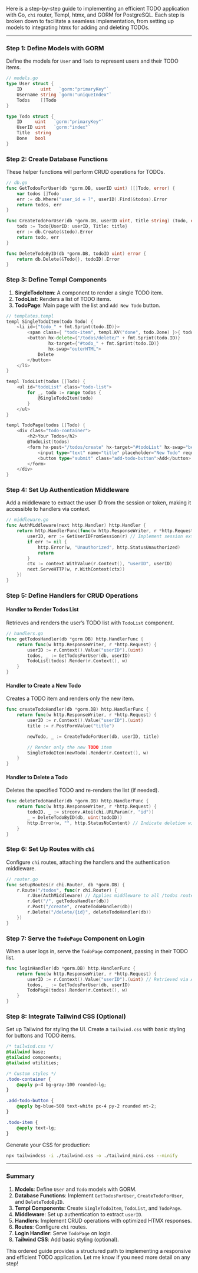 Here is a step-by-step guide to implementing an efficient TODO application with Go, `chi` router, Templ, htmx, and GORM for PostgreSQL. Each step is broken down to facilitate a seamless implementation, from setting up models to integrating htmx for adding and deleting TODOs.

---

### Step 1: Define Models with GORM

Define the models for `User` and `Todo` to represent users and their TODO items.

```go
// models.go
type User struct {
    ID       uint   `gorm:"primaryKey"`
    Username string `gorm:"uniqueIndex"`
    Todos    []Todo
}

type Todo struct {
    ID     uint   `gorm:"primaryKey"`
    UserID uint   `gorm:"index"`
    Title  string
    Done   bool
}
```

### Step 2: Create Database Functions

These helper functions will perform CRUD operations for TODOs.

```go
// db.go
func GetTodosForUser(db *gorm.DB, userID uint) ([]Todo, error) {
    var todos []Todo
    err := db.Where("user_id = ?", userID).Find(&todos).Error
    return todos, err
}

func CreateTodoForUser(db *gorm.DB, userID uint, title string) (Todo, error) {
    todo := Todo{UserID: userID, Title: title}
    err := db.Create(&todo).Error
    return todo, err
}

func DeleteTodoByID(db *gorm.DB, todoID uint) error {
    return db.Delete(&Todo{}, todoID).Error
}
```

### Step 3: Define Templ Components

1. **SingleTodoItem**: A component to render a single TODO item.
2. **TodoList**: Renders a list of TODO items.
3. **TodoPage**: Main page with the list and `Add New Todo` button.

```go
// templates.templ
templ SingleTodoItem(todo Todo) {
    <li id={"todo_" + fmt.Sprint(todo.ID)}>
        <span class={ "todo-item", templ.KV("done", todo.Done) }>{ todo.Title }</span>
        <button hx-delete={"/todos/delete/" + fmt.Sprint(todo.ID)}
                hx-target={"#todo_" + fmt.Sprint(todo.ID)}
                hx-swap="outerHTML">
            Delete
        </button>
    </li>
}

templ TodoList(todos []Todo) {
    <ul id="todoList" class="todo-list">
        for _, todo := range todos {
            @SingleTodoItem(todo)
        }
    </ul>
}

templ TodoPage(todos []Todo) {
    <div class="todo-container">
        <h2>Your Todos</h2>
        @TodoList(todos)
        <form hx-post="/todos/create" hx-target="#todoList" hx-swap="beforeend">
            <input type="text" name="title" placeholder="New Todo" required/>
            <button type="submit" class="add-todo-button">Add</button>
        </form>
    </div>
}
```

### Step 4: Set Up Authentication Middleware

Add a middleware to extract the user ID from the session or token, making it accessible to handlers via context.

```go
// middleware.go
func AuthMiddleware(next http.Handler) http.Handler {
    return http.HandlerFunc(func(w http.ResponseWriter, r *http.Request) {
        userID, err := GetUserIDFromSession(r) // Implement session extraction logic
        if err != nil {
            http.Error(w, "Unauthorized", http.StatusUnauthorized)
            return
        }
        ctx := context.WithValue(r.Context(), "userID", userID)
        next.ServeHTTP(w, r.WithContext(ctx))
    })
}
```

### Step 5: Define Handlers for CRUD Operations

#### Handler to Render Todos List
Retrieves and renders the user’s TODO list with `TodoList` component.

```go
// handlers.go
func getTodosHandler(db *gorm.DB) http.HandlerFunc {
    return func(w http.ResponseWriter, r *http.Request) {
        userID := r.Context().Value("userID").(uint)
        todos, _ := GetTodosForUser(db, userID)
        TodoList(todos).Render(r.Context(), w)
    }
}
```

#### Handler to Create a New Todo
Creates a TODO item and renders only the new item.

```go
func createTodoHandler(db *gorm.DB) http.HandlerFunc {
    return func(w http.ResponseWriter, r *http.Request) {
        userID := r.Context().Value("userID").(uint)
        title := r.PostFormValue("title")

        newTodo, _ := CreateTodoForUser(db, userID, title)

        // Render only the new TODO item
        SingleTodoItem(newTodo).Render(r.Context(), w)
    }
}
```

#### Handler to Delete a Todo
Deletes the specified TODO and re-renders the list (if needed).

```go
func deleteTodoHandler(db *gorm.DB) http.HandlerFunc {
    return func(w http.ResponseWriter, r *http.Request) {
        todoID, _ := strconv.Atoi(chi.URLParam(r, "id"))
        _ = DeleteTodoByID(db, uint(todoID))
        http.Error(w, "", http.StatusNoContent) // Indicate deletion with a 204 response
    }
}
```

### Step 6: Set Up Routes with `chi`

Configure `chi` routes, attaching the handlers and the authentication middleware.

```go
// router.go
func setupRoutes(r chi.Router, db *gorm.DB) {
    r.Route("/todos", func(r chi.Router) {
        r.Use(AuthMiddleware) // Applies middleware to all /todos routes
        r.Get("/", getTodosHandler(db))
        r.Post("/create", createTodoHandler(db))
        r.Delete("/delete/{id}", deleteTodoHandler(db))
    })
}
```

### Step 7: Serve the `TodoPage` Component on Login

When a user logs in, serve the `TodoPage` component, passing in their TODO list.

```go
func loginHandler(db *gorm.DB) http.HandlerFunc {
    return func(w http.ResponseWriter, r *http.Request) {
        userID := r.Context().Value("userID").(uint) // Retrieved via AuthMiddleware
        todos, _ := GetTodosForUser(db, userID)
        TodoPage(todos).Render(r.Context(), w)
    }
}
```

### Step 8: Integrate Tailwind CSS (Optional)

Set up Tailwind for styling the UI. Create a `tailwind.css` with basic styling for buttons and TODO items.

```css
/* tailwind.css */
@tailwind base;
@tailwind components;
@tailwind utilities;

/* Custom styles */
.todo-container {
    @apply p-4 bg-gray-100 rounded-lg;
}

.add-todo-button {
    @apply bg-blue-500 text-white px-4 py-2 rounded mt-2;
}

.todo-item {
    @apply text-lg;
}
```

Generate your CSS for production:

```bash
npx tailwindcss -i ./tailwind.css -o ./tailwind_mini.css --minify
```

---

### Summary

1. **Models**: Define `User` and `Todo` models with GORM.
2. **Database Functions**: Implement `GetTodosForUser`, `CreateTodoForUser`, and `DeleteTodoByID`.
3. **Templ Components**: Create `SingleTodoItem`, `TodoList`, and `TodoPage`.
4. **Middleware**: Set up authentication to extract `userID`.
5. **Handlers**: Implement CRUD operations with optimized HTMX responses.
6. **Routes**: Configure `chi` routes.
7. **Login Handler**: Serve `TodoPage` on login.
8. **Tailwind CSS**: Add basic styling (optional).

This ordered guide provides a structured path to implementing a responsive and efficient TODO application. Let me know if you need more detail on any step!
